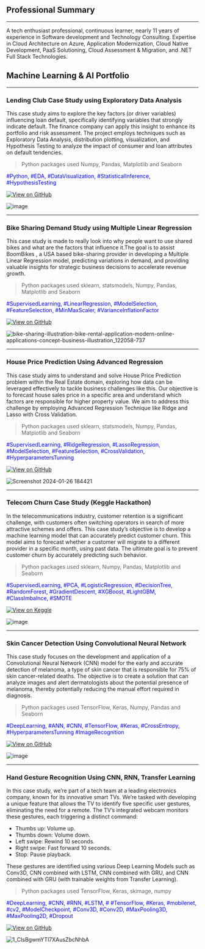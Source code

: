 ## Professional Summary
---
A tech enthusiast professional, continuous learner, nearly 11
years of experience in Software development and
Technology Consulting. Expertise in Cloud Architecture on Azure, Application
Modernization, Cloud Native Development, PaaS Solutioning, Cloud Assessment &
Migration, and .NET Full Stack Technologies.

## Machine Learning & AI Portfolio
---
### Lending Club Case Study using Exploratory Data Analysis

This case study aims to explore the key factors (or driver variables) influencing loan default, specifically identifying variables that strongly indicate default. The finance company can apply this insight to enhance its portfolio and risk assessment. The project employs techniques such as Exploratory Data Analysis, distribution plotting, visualization, and Hypothesis Testing to analyze the impact of consumer and loan attributes on default tendencies.

> Python packages used Numpy, Pandas, Matplotlib and Seaborn

<span style="color: blue;">#Python, #EDA, #DataVisualization, #StatisticalInference, #HypothesisTesting</span>

[![View on GitHub](https://img.shields.io/badge/GitHub-View_on_GitHub-blue?logo=GitHub)](https://github.com/dynamicanupam/Lending-Club-Case-Study)

![image](https://github.com/dynamicanupam/dynamicanupam.github.io/assets/61014822/fdcfb3f1-4ca9-41a2-b2d1-1f0e260b4a76)

------
### Bike Sharing Demand Study using Multiple Linear Regression

This case study is made to really look into why people want to use shared bikes and what are the factors that influence it.The goal is to assist BoomBikes , a USA based bike-sharing provider in developing a Multiple Linear Regression model, predicting variations in demand, and providing valuable insights for strategic business decisions to accelerate revenue growth.

> Python packages used sklearn, statsmodels, Numpy, Pandas, Matplotlib and Seaborn

<span style="color: blue;">#SupervisedLearning, #LinearRegression, #ModelSelection, #FeatureSelection, #MinMaxScaler, #VarianceInflationFactor </span>

[![View on GitHub](https://img.shields.io/badge/GitHub-View_on_GitHub-blue?logo=GitHub)](https://github.com/dynamicanupam/Bike-Sharing-Demand-Case-Study)

![bike-sharing-illustration-bike-rental-application-modern-online-applications-concept-business-illustration_122058-737](https://github.com/dynamicanupam/dynamicanupam.github.io/assets/61014822/dbeef5d7-8b3e-41af-9295-4c421d6dc41c)

------
### House Price Prediction Using Advanced Regression

This case study aims to understand and solve House Price Prediction problem within the Real Estate domain, exploring how data can be leveraged effectively to tackle business challenges like this. Our objective is to forecast house sales price in a specific area and understand which factors are responsible for higher property value. We aim to address this challenge by employing Advanced Regression Technique like Ridge and Lasso with Cross Validation.

> Python packages used sklearn, statsmodels, Numpy, Pandas, Matplotlib and Seaborn

<span style="color: blue;">#SupervisedLearning, #RidgeRegression, #LassoRegression, #ModelSelection, #FeatureSelection, #CrossValidation, #HyperparametersTunning  </span>

[![View on GitHub](https://img.shields.io/badge/GitHub-View_on_GitHub-blue?logo=GitHub)](https://github.com/dynamicanupam/House-Price-Prediction)

![Screenshot 2024-01-26 184421](https://github.com/dynamicanupam/dynamicanupam.github.io/assets/61014822/60680df4-99fe-49a9-8176-4fbf74692cbf)

------
### Telecom Churn Case Study (Keggle Hackathon)

In the telecommunications industry, customer retention is a significant challenge, with customers often switching operators in search of more attractive schemes and offers. This case study’s objective is to develop a machine learning model that can accurately predict customer churn. This model aims to forecast whether a customer will migrate to a different provider in a specific month, using past data. The ultimate goal is to prevent customer churn by accurately predicting such behavior.

> Python packages used sklearn, Numpy, Pandas, Matplotlib and Seaborn

<span style="color: blue;">#SupervisedLearning, #PCA, #LogisticRegression, #DecisionTree, #RandomForest, #GradientDescent, #XGBoost, #LightGBM, #ClassImbalnce, #SMOTE </span>

[![View on Keggle](https://img.shields.io/badge/Keggle-Leaderboard-blue)](https://www.kaggle.com/competitions/telecom-churn-case-study-hackathon-c57/leaderboard)

![image](https://github.com/dynamicanupam/dynamicanupam.github.io/assets/61014822/f2e1ddfd-f16c-45a3-8df3-4fa70df07cdd)

------
### Skin Cancer Detection Using Convolutional Neural Network

This case study focuses on the development and application of a Convolutional Neural Network (CNN) model for the early and accurate detection of melanoma, a type of skin cancer that is responsible for 75% of skin cancer-related deaths. The objective is to create a solution that can analyze images and alert dermatologists about the potential presence of melanoma, thereby potentially reducing the manual effort required in diagnosis.

> Python packages used TensorFlow, Keras, Numpy, Pandas and Seaborn

<span style="color: blue;">#DeepLearning, #ANN, #CNN, #TensorFlow, #Keras, #CrossEntropy, #HyperparametersTunning #ImageRecognition  </span>

[![View on GitHub](https://img.shields.io/badge/GitHub-View_on_GitHub-blue?logo=GitHub)](https://github.com/dynamicanupam/Skin-Cancer-Detection)

![image](https://github.com/dynamicanupam/dynamicanupam.github.io/assets/61014822/a2c594c1-6492-4d74-ba72-f5d65da269dd)

------
### Hand Gesture Recognition Using CNN, RNN, Transfer Learning

In this case study, we’re part of a tech team at a leading electronics company, known for its innovative smart TVs. We’re tasked with developing a unique feature that allows the TV to identify five specific user gestures, eliminating the need for a remote. The TV’s integrated webcam monitors these gestures, each triggering a distinct command:

- Thumbs up: Volume up.
- Thumbs down: Volume down.
- Left swipe: Rewind 10 seconds.
- Right swipe: Fast forward 10 seconds.
- Stop: Pause playback.

These gestures are identified using various Deep Learning Models such as Conv3D, CNN combined with LSTM, CNN combined with GRU, and CNN combined with GRU (with trainable weights from Transfer Learning).

> Python packages used TensorFlow, Keras, skimage, numpy

<span style="color: blue;">#DeepLearning, #CNN, #RNN, #LSTM, # #TensorFlow, #Keras, #mobilenet, #cv2, #ModelCheckpoint, #Conv3D, #Conv2D,  #MaxPooling3D, #MaxPooling2D, #Dropout </span>

[![View on GitHub](https://img.shields.io/badge/GitHub-View_on_GitHub-blue?logo=GitHub)](https://github.com/dynamicanupam/Hand-Gesture-Recognition)

![1_CIsBgwmYTl7XAusZbcNhbA](https://github.com/dynamicanupam/dynamicanupam.github.io/assets/61014822/1a130850-654c-4d22-a1b5-c84efd090ef2)

